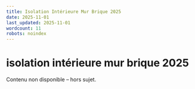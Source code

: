 ```yaml
---
title: Isolation Intérieure Mur Brique 2025
date: 2025-11-01
last_updated: 2025-11-01
wordcount: 11
robots: noindex
---
```


# isolation intérieure mur brique 2025

Contenu non disponible – hors sujet.